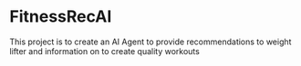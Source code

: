 # FitnessRecAI
This project is to create an AI Agent to provide recommendations to weight lifter and information on to create quality workouts
